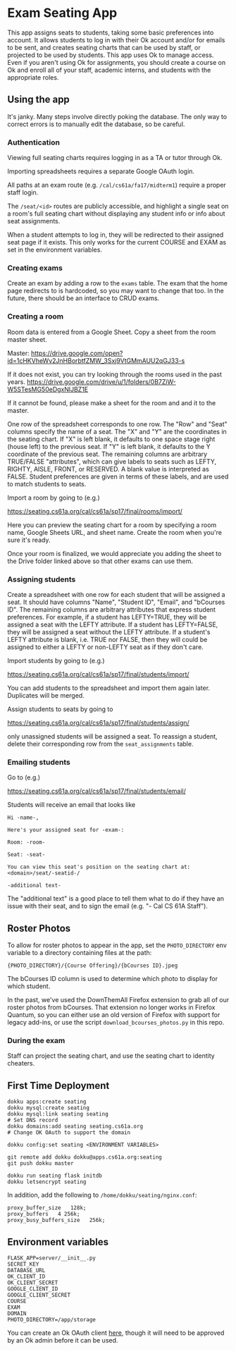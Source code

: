 # Exam Seating App

This app assigns seats to students, taking some basic preferences into account. 
It allows students to log in with their Ok account and/or for emails to be sent,
and creates seating charts that can be used by staff, or projected to be used
by students. 
This app uses Ok to manage access. Even if you aren't using Ok for assignments, 
you should create a course on Ok and enroll all of your staff, academic interns, 
and students with the appropriate roles.

## Using the app

It's janky. Many steps involve directly poking the database. The only way to
correct errors is to manually edit the database, so be careful.

### Authentication

Viewing full seating charts requires logging in as a TA or tutor through Ok.

Importing spreadsheets requires a separate Google OAuth login.

All paths at an exam route (e.g. `/cal/cs61a/fa17/midterm1`) require a proper
staff login.

The `/seat/<id>` routes are publicly accessible, and highlight a single seat on
a room's full seating chart without displaying any student info or info about
seat assignments.

When a student attempts to log in, they will be redirected to their assigned
seat page if it exists. This only works for the current COURSE and EXAM as
set in the environment variables.

### Creating exams

Create an exam by adding a row to the `exams` table. The exam that the home page
redirects to is hardcoded, so you may want to change that too. In the future,
there should be an interface to CRUD exams.

### Creating a room

Room data is entered from a Google Sheet.
Copy a sheet from the room master sheet.

Master: https://drive.google.com/open?id=1cHKVheWv2JnHBorbtfZMW_3Sxj9VtGMmAUU2qGJ33-s

If it does not exist, you can try looking through the rooms used in the past years.
https://drive.google.com/drive/u/1/folders/0B7ZiW-W5STesMG50eDgxNlJBZ1E

If it cannot be found, please make a sheet for the room and and it to the master.

One row of the spreadsheet corresponds to one row. The "Row" and "Seat" columns
specify the name of a seat. The "X" and "Y" are the coordinates in the seating
chart. If "X" is left blank, it defaults to one space stage right (house left)
to the previous seat. If "Y" is left blank, it defaults to the Y coordinate of
the previous seat. The remaining columns are arbitrary TRUE/FALSE "attributes",
which can give labels to seats such as LEFTY, RIGHTY, AISLE, FRONT, or RESERVED.
A blank value is interpreted as FALSE. Student preferences are given in terms
of these labels, and are used to match students to seats.

Import a room by going to (e.g.)

https://seating.cs61a.org/cal/cs61a/sp17/final/rooms/import/

Here you can preview the seating chart for a room by specifying a room name,
Google Sheets URL, and sheet name. Create the room when you're sure it's ready.

Once your room is finalized, we would appreciate you adding the sheet to the
Drive folder linked above so that other exams can use them.

### Assigning students

Create a spreadsheet with one row for each student that will be assigned a seat.
It should have columns "Name", "Student ID", "Email", and "bCourses ID". The
remaining columns are arbitrary attributes that express student preferences. For
example, if a student has LEFTY=TRUE, they will be assigned a seat with the
LEFTY attribute. If a student has LEFTY=FALSE, they will be assigned a seat
without the LEFTY attribute. If a student's LEFTY attribute is blank, i.e. TRUE
nor FALSE, then they will could be assigned to either a LEFTY or non-LEFTY seat
as if they don't care.

Import students by going to (e.g.)

https://seating.cs61a.org/cal/cs61a/sp17/final/students/import/

You can add students to the spreadsheet and import them again later. Duplicates
will be merged.

Assign students to seats by going to

https://seating.cs61a.org/cal/cs61a/sp17/final/students/assign/

only unassigned students will be assigned a seat. To reassign a student,
delete their corresponding row from the `seat_assignments` table.

### Emailing students

Go to (e.g.)

https://seating.cs61a.org/cal/cs61a/sp17/final/students/email/

Students will receive an email that looks like
```
Hi -name-,

Here's your assigned seat for -exam-:

Room: -room-

Seat: -seat-

You can view this seat's position on the seating chart at:
<domain>/seat/-seatid-/

-additional text-
```

The "additional text" is a good place to tell them what to do if they have an
issue with their seat, and to sign the email (e.g. "- Cal CS 61A Staff").

## Roster Photos

To allow for roster photos to appear in the app, set the `PHOTO_DIRECTORY` env
variable to a directory containing files at the path:

	{PHOTO_DIRECTORY}/{Course Offering}/{bCourses ID}.jpeg

The bCourses ID column is used to determine which photo to display for which
student.

In the past, we've used the DownThemAll Firefox extension to grab all of our
roster photos from bCourses. That extension no longer works in Firefox Quantum,
so you can either use an old version of Firefox with support for legacy add-ins,
or use the script `download_bcourses_photos.py` in this repo.

### During the exam

Staff can project the seating chart, and use the seating chart to identity
cheaters.

## First Time Deployment

	dokku apps:create seating
	dokku mysql:create seating
	dokku mysql:link seating seating
	# Set DNS record
	dokku domains:add seating seating.cs61a.org
	# Change OK OAuth to support the domain

	dokku config:set seating <ENVIRONMENT VARIABLES>

	git remote add dokku dokku@apps.cs61a.org:seating
	git push dokku master

	dokku run seating flask initdb
	dokku letsencrypt seating

In addition, add the following to `/home/dokku/seating/nginx.conf`:
```
proxy_buffer_size   128k;
proxy_buffers   4 256k;
proxy_busy_buffers_size   256k;
```

## Environment variables

```
FLASK_APP=server/__init__.py
SECRET_KEY
DATABASE_URL
OK_CLIENT_ID
OK_CLIENT_SECRET
GOOGLE_CLIENT_ID
GOOGLE_CLIENT_SECRET
COURSE
EXAM
DOMAIN
PHOTO_DIRECTORY=/app/storage
```

You can create an Ok OAuth client [here](https://okpy.org/admin/clients/), though it will need to be approved by an Ok admin before it can be used.
